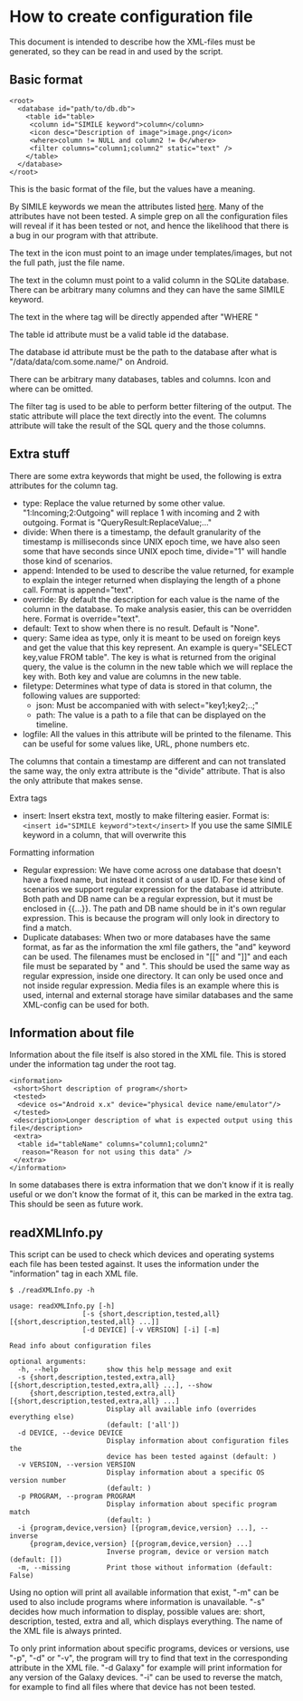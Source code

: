 How to create configuration file
================================

This document is intended to describe how the XML-files must be generated, so
they can be read in and used by the script.

Basic format
------------
    <root>
      <database id="path/to/db.db">
        <table id="table>
         <column id="SIMILE keyword">column</column>
         <icon desc="Description of image">image.png</icon>
         <where>column != NULL and column2 != 0</where>
         <filter columns="column1;column2" static="text" />
        </table>
      </database>
    </root>

This is the basic format of the file, but the values have a meaning.

By SIMILE keywords we mean the attributes listed
[here](http://simile-widgets.org/wiki/Timeline_EventSources). Many of the
attributes have not been tested. A simple grep on all the configuration files
will reveal if it has been tested or not, and hence the likelihood that there is
a bug in our program with that attribute.

The text in the icon must point to an image under templates/images, but not the
full path, just the file name.

The text in the column must point to a valid column in the SQLite database.
There can be arbitrary many columns and they can have the same SIMILE keyword.

The text in the where tag will be directly appended after "WHERE "

The table id attribute must be a valid table id the database.

The database id attribute must be the path to the database after what is
"/data/data/com.some.name/" on Android.

There can be arbitrary many databases, tables and columns. Icon and where can be
omitted.

The filter tag is used to be able to perform better filtering of the output. The
static attribute will place the text directly into the event. The columns
attribute will take the result of the SQL query and the those columns.

Extra stuff
-----------

There are some extra keywords that might be used, the following is extra
attributes for the column tag.

- type: Replace the value returned by some other value. "1:Incoming;2:Outgoing"
  will replace 1 with incoming and 2 with outgoing. Format is
  "QueryResult:ReplaceValue;..."
- divide: When there is a timestamp, the default granularity of the timestamp is
  milliseconds since UNIX epoch time, we have also seen some that have seconds
  since UNIX epoch time, divide="1" will handle those kind of scenarios.
- append: Intended to be used to describe the value returned, for example to
  explain the integer returned when displaying the length of a phone call.
  Format is append="text".
- override: By default the description for each value is the name of the column
  in the database. To make analysis easier, this can be overridden here. Format
  is override="text".
- default: Text to show when there is no result. Default is "None".
- query: Same idea as type, only it is meant to be used on foreign keys and get
  the value that this key represent. An example is
  query="SELECT key,value FROM table". The key is what is returned from the
  original query, the value is the column in the new table which we will replace
  the key with. Both key and value are columns in the new table.
- filetype: Determines what type of data is stored in that column, the following
  values are supported:
  - json: Must be accompanied with with select="key1;key2;..;"
  - path: The value is a path to a file that can be displayed on the timeline.
- logfile: All the values in this attribute will be printed to the filename.
  This can be useful for some values like, URL, phone numbers etc.

The columns that contain a timestamp are different and can not translated the
same way, the only extra attribute is the "divide" attribute. That is also the
only attribute that makes sense.

Extra tags

- insert: Insert ekstra text, mostly to make filtering easier. Format is:
  ```<insert id="SIMILE keyword">text</insert>```
  If you use the same SIMILE keyword in a column, that will overwrite this

Formatting information

- Regular expression: We have come across one database that doesn't have a fixed
  name, but instead it consist of a user ID. For these kind of scenarios we
  support regular expression for the database id attribute. Both path and DB
  name can be a regular expression, but it must be enclosed in {{...}}. The path
  and DB name should be in it's own regular expression. This is because the
  program will only look in directory to find a match.
- Duplicate databases: When two or more databases have the same format, as far
  as the information the xml file gathers, the "and" keyword can be used. The
  filenames must be enclosed in "[[" and "]]" and each file must be separated by
  " and ". This should be used the same way as regular expression, inside one
  directory. It can only be used once and not inside regular expression. Media
  files is an example where this is used, internal and external storage have
  similar databases and the same XML-config can be used for both.

Information about file
----------------------

Information about the file itself is also stored in the XML file. This is stored
under the information tag under the root tag.

    <information>
     <short>Short description of program</short>
     <tested>
      <device os="Android x.x" device="physical device name/emulator"/>
     </tested>
     <description>Longer description of what is expected output using this file</description>
     <extra>
      <table id="tableName" columns="column1;column2"
       reason="Reason for not using this data" />
     </extra>
    </information>

In some databases there is extra information that we don't know if it is really
useful or we don't know the format of it, this can be marked in the extra tag.
This should be seen as future work.

readXMLInfo.py
--------------

This script can be used to check which devices and operating systems each file
has been tested against. It uses the information under the "information" tag in
each XML file.

    $ ./readXMLInfo.py -h

    usage: readXMLInfo.py [-h]
                      [-s {short,description,tested,all} [{short,description,tested,all} ...]]
                      [-d DEVICE] [-v VERSION] [-i] [-m]

    Read info about configuration files

    optional arguments:
      -h, --help            show this help message and exit
      -s {short,description,tested,extra,all} [{short,description,tested,extra,all} ...], --show
         {short,description,tested,extra,all} [{short,description,tested,extra,all} ...]
                            Display all available info (overrides everything else)
                            (default: ['all'])
      -d DEVICE, --device DEVICE
                            Display information about configuration files the
                            device has been tested against (default: )
      -v VERSION, --version VERSION
                            Display information about a specific OS version number
                            (default: )
      -p PROGRAM, --program PROGRAM
                            Display information about specific program match
                            (default: )
      -i {program,device,version} [{program,device,version} ...], --inverse
         {program,device,version} [{program,device,version} ...]
                            Inverse program, device or version match (default: [])
      -m, --missing         Print those without information (default: False)


Using no option will print all available information that exist, "-m" can be
used to also include programs where information is unavailable. "-s" decides how
much information to display, possible values are: short, description, tested,
extra and all, which displays everything. The name of the XML file is always
printed.

To only print information about specific programs, devices or versions,
use "-p", "-d" or "-v", the program will try to find that text in the corresponding
attribute in the XML file. "-d Galaxy" for example will print information for
any version of the Galaxy devices. "-i" can be used to reverse the match, for
example to find all files where that device has not been tested.
